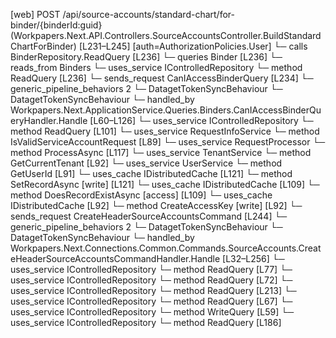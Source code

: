 [web] POST /api/source-accounts/standard-chart/for-binder/{binderId:guid}  (Workpapers.Next.API.Controllers.SourceAccountsController.BuildStandardChartForBinder)  [L231–L245] [auth=AuthorizationPolicies.User]
  └─ calls BinderRepository.ReadQuery [L236]
  └─ queries Binder [L236]
    └─ reads_from Binders
  └─ uses_service IControlledRepository<Binder>
    └─ method ReadQuery [L236]
  └─ sends_request CanIAccessBinderQuery [L234]
    └─ generic_pipeline_behaviors 2
      └─ DatagetTokenSyncBehaviour
      └─ DatagetTokenSyncBehaviour
    └─ handled_by Workpapers.Next.ApplicationService.Queries.Binders.CanIAccessBinderQueryHandler.Handle [L60–L126]
      └─ uses_service IControlledRepository<Binder>
        └─ method ReadQuery [L101]
      └─ uses_service RequestInfoService
        └─ method IsValidServiceAccountRequest [L89]
      └─ uses_service RequestProcessor
        └─ method ProcessAsync [L117]
      └─ uses_service TenantService
        └─ method GetCurrentTenant [L92]
      └─ uses_service UserService
        └─ method GetUserId [L91]
      └─ uses_cache IDistributedCache [L121]
        └─ method SetRecordAsync [write] [L121]
      └─ uses_cache IDistributedCache [L109]
        └─ method DoesRecordExistAsync [access] [L109]
      └─ uses_cache IDistributedCache [L92]
        └─ method CreateAccessKey [write] [L92]
  └─ sends_request CreateHeaderSourceAccountsCommand [L244]
    └─ generic_pipeline_behaviors 2
      └─ DatagetTokenSyncBehaviour
      └─ DatagetTokenSyncBehaviour
    └─ handled_by Workpapers.Next.Connections.Common.Commands.SourceAccounts.CreateHeaderSourceAccountsCommandHandler.Handle [L32–L256]
      └─ uses_service IControlledRepository<Binder>
        └─ method ReadQuery [L77]
      └─ uses_service IControlledRepository<Client>
        └─ method ReadQuery [L72]
      └─ uses_service IControlledRepository<MasterAccount>
        └─ method ReadQuery [L213]
      └─ uses_service IControlledRepository<Source>
        └─ method ReadQuery [L67]
      └─ uses_service IControlledRepository<SourceAccount>
        └─ method WriteQuery [L59]
      └─ uses_service IControlledRepository<StandardAccount>
        └─ method ReadQuery [L186]

